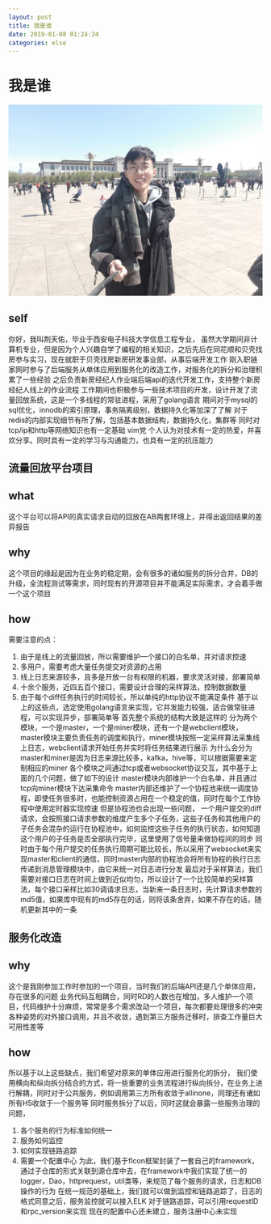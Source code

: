 ```yaml
--- 
layout: post 
title: 我是谁 
date: 2019-01-08 01:24:24 
categories: else
---
```

# 我是谁
![](/images/20190109203333346_122080671.png)
## self
你好，我叫荆天佑，毕业于西安电子科技大学信息工程专业，
虽然大学期间非计算机专业，但是因为个人兴趣自学了编程的相关知识，之后先后在同花顺和贝壳找房参与实习，现在就职于贝壳找房新房研发事业部，从事后端开发工作
刚入职链家网时参与了后端服务从单体应用到服务化的改造工作，对服务化的拆分和治理积累了一些经验
之后负责新房经纪人作业端后端api的迭代开发工作，支持整个新房经纪人线上的作业流程
工作期间也积极参与一些技术项目的开发，设计开发了流量回放系统，这是一个多线程的常驻进程，采用了golang语言
期间对于mysql的sql优化，innodb的索引原理，事务隔离级别，数据持久化等加深了了解
对于redis的内部实现细节有所了解，包括基本数据结构，数据持久化，集群等
同时对tcp/ip和http等网络知识也有一定基础
vim党
个人认为对技术有一定的热爱，并喜欢分享。同时具有一定的学习与沟通能力，也具有一定的抗压能力

## 流量回放平台项目
## what
这个平台可以将API的真实请求自动的回放在AB两套环境上，并得出返回结果的差异报告
## why
这个项目的缘起是因为在业务的稳定期，会有很多的诸如服务的拆分合并，DB的升级，全流程测试等需求，同时现有的开源项目并不能满足实际需求，才会着手做一个这个项目
## how
需要注意的点：
1. 由于是线上的流量回放，所以需要维护一个接口的白名单，并对请求控速
2. 多用户，需要考虑大量任务提交对资源的占用
3. 线上日志来源较多，且多是开放一台有权限的机器，要求灵活对接，部署简单
4. 十余个服务，近四五百个接口，需要设计合理的采样算法，控制数据数量
5. 由于每个diff任务执行的时间较长，所以单纯的http协议不能满足条件
基于以上的这些点，选定使用golang语言来实现，它并发能力较强，适合做常驻进程，可以实现异步，部署简单等
首先整个系统的结构大致是这样的
分为两个模块，一个是master，一个是miner模块，还有一个是webclient模块，
master模块主要负责任务的调度和执行，miner模块按照一定采样算法采集线上日志，webclient请求开始任务并实时将任务结果进行展示
为什么会分为master和miner是因为日志来源比较多，kafka，hive等，可以根据需要来定制相应的miner
各个模块之间通过tcp或者websocket协议交互，其中基于上面的几个问题，做了如下的设计
master模块内部维护一个白名单，并且通过tcp向miner模块下达采集命令
master内部还维护了一个协程池来统一调度协程，即使任务很多时，也能控制资源占用在一个稳定的值，同时在每个工作协程中使用定时器实现控速
但是协程池也会出现一些问题，
一个用户提交的diff请求，会按照接口请求参数的维度产生多个子任务，这些子任务和其他用户的子任务会混杂的运行在协程池中，如何监控这些子任务的执行状态，如何知道这个用户的子任务是否全部执行完毕，这里使用了信号量来做协程间的同步
同时由于每个用户提交的任务执行周期可能比较长，所以采用了websocket来实现master和client的通信，同时master内部的协程池会将所有协程的执行日志传递到消息管理模块中，由它来统一对日志进行分发
最后对于采样算法，我们需要对接口日志在时间上做到近似均匀，所以设计了一个比较简单的采样算法，每个接口采样比如30调请求日志，当新来一条日志时，先计算请求参数的md5值，如果库中现有的md5存在的话，则将该条舍弃，如果不存在的话，随机更新其中的一条

## 服务化改造
## why
这个是我刚参加工作时参加的一个项目，当时我们的后端API还是几个单体应用，存在很多的问题
业务代码互相耦合，同时RD的人数也在增加，多人维护一个项目，代码维护十分麻烦，常常是多个需求改动一个项目，每次都要处理很多的冲突
各种姿势的对外接口调用，并且不收敛，遇到第三方服务迁移时，排查工作量巨大
可用性差等
## how
所以基于以上这些缺点，我们希望对原来的单体应用进行服务化的拆分，
我们使用横向和纵向拆分结合的方式，将一些重要的业务流程进行纵向拆分，在业务上进行解耦，同时对于公共服务，例如调用第三方所有收敛于allinone，同理还有诸如所有H5收敛于一个服务等
同时服务拆分了以后，同时这就会暴露一些服务治理的问题，
1. 各个服务的行为标准如何统一
2. 服务如何监控
3. 如何实现链路追踪
4. 需要一个配置中心
为此，我们基于flcon框架封装了一套自己的framework，通过子仓库的形式关联到源仓库中去，在framework中我们实现了统一的logger，Dao，httprequest，util类等，来规范了每个服务的请求，日志和DB操作的行为
在统一规范的基础上，我们就可以做到监控和链路追踪了，日志的格式同意之后，服务监控就可以接入ELK
对于链路追踪，可以引用requestID和rpc_version来实现
现在的配置中心还未建立，服务注册中心未实现
